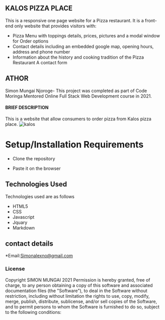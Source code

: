 ## KALOS PIZZA PLACE
This is a responsive one page website for a Pizza restaurant. It is a front-end only website that provides visitors with:

* Pizza Menu with toppings details, prices, pictures and a modal window for Order options
* Contact details including an embedded google map, opening hours, address and phone number
* Information about the history and cooking tradition of the Pizza Restaurant A contact form


## ATHOR
Simon Mungai Njoroge- This project was completed as part of Code Moringa Mentored Online Full Stack Web Development course in 2021.

#### BRIEF DESCRIPTION
This is a website that allow consumers to order pizza from Kalos pizza place. 
![kalos](https://user-images.githubusercontent.com/85111243/123802047-85e59400-d8f3-11eb-8e15-a27e272766d1.png)

# Setup/Installation Requirements
* Clone the repository

* Paste it on the browser

## Technologies Used
Technologies used are as follows
* HTML5
* CSS
* Javascript
* Jquary
* Markdown

## contact details
*Email:Simonalexno@gmail.com

### License
Copyright SIMON MUNGAI 2021
Permission is hereby granted, free of charge, to any person obtaining a copy
of this software and associated documentation files (the "Software"), to deal
in the Software without restriction, including without limitation the rights
to use, copy, modify, merge, publish, distribute, sublicense, and/or sell
copies of the Software, and to permit persons to whom the Software is
furnished to do so, subject to the following conditions:
